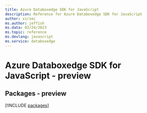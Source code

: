```yaml
---
title: Azure Databoxedge SDK for JavaScript
description: Reference for Azure Databoxedge SDK for JavaScript
author: xirzec
ms.author: jeffish
ms.data: 03/24/2023
ms.topic: reference
ms.devlang: javascript
ms.service: databoxedge
---
```

# Azure Databoxedge SDK for JavaScript - preview
## Packages - preview
[!INCLUDE [packages](databoxedge-index.md)]
